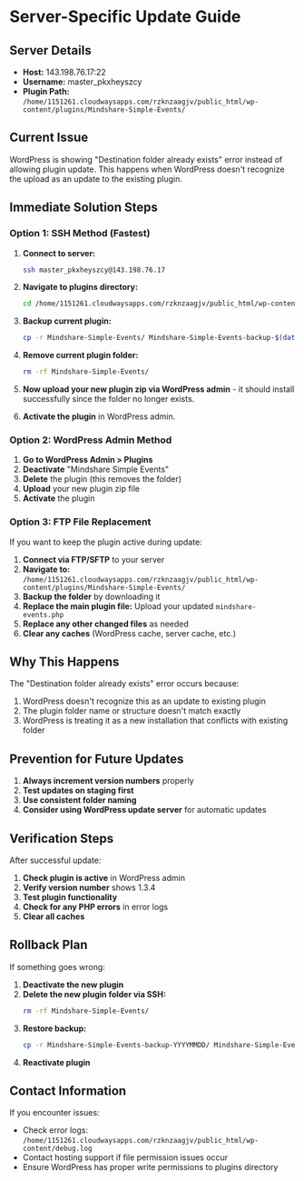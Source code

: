 # Server-Specific Update Guide

## Server Details

- **Host:** 143.198.76.17:22
- **Username:** master_pkxheyszcy
- **Plugin Path:** `/home/1151261.cloudwaysapps.com/rzknzaagjv/public_html/wp-content/plugins/Mindshare-Simple-Events/`

## Current Issue

WordPress is showing "Destination folder already exists" error instead of allowing plugin update. This happens when WordPress doesn't recognize the upload as an update to the existing plugin.

## Immediate Solution Steps

### Option 1: SSH Method (Fastest)

1. **Connect to server:**

   ```bash
   ssh master_pkxheyszcy@143.198.76.17
   ```

2. **Navigate to plugins directory:**

   ```bash
   cd /home/1151261.cloudwaysapps.com/rzknzaagjv/public_html/wp-content/plugins/
   ```

3. **Backup current plugin:**

   ```bash
   cp -r Mindshare-Simple-Events/ Mindshare-Simple-Events-backup-$(date +%Y%m%d)
   ```

4. **Remove current plugin folder:**

   ```bash
   rm -rf Mindshare-Simple-Events/
   ```

5. **Now upload your new plugin zip via WordPress admin** - it should install successfully since the folder no longer exists.

6. **Activate the plugin** in WordPress admin.

### Option 2: WordPress Admin Method

1. **Go to WordPress Admin > Plugins**
2. **Deactivate** "Mindshare Simple Events"
3. **Delete** the plugin (this removes the folder)
4. **Upload** your new plugin zip file
5. **Activate** the plugin

### Option 3: FTP File Replacement

If you want to keep the plugin active during update:

1. **Connect via FTP/SFTP** to your server
2. **Navigate to:** `/home/1151261.cloudwaysapps.com/rzknzaagjv/public_html/wp-content/plugins/Mindshare-Simple-Events/`
3. **Backup the folder** by downloading it
4. **Replace the main plugin file:** Upload your updated `mindshare-events.php`
5. **Replace any other changed files** as needed
6. **Clear any caches** (WordPress cache, server cache, etc.)

## Why This Happens

The "Destination folder already exists" error occurs because:

1. WordPress doesn't recognize this as an update to existing plugin
2. The plugin folder name or structure doesn't match exactly
3. WordPress is treating it as a new installation that conflicts with existing folder

## Prevention for Future Updates

1. **Always increment version numbers** properly
2. **Test updates on staging first**
3. **Use consistent folder naming**
4. **Consider using WordPress update server** for automatic updates

## Verification Steps

After successful update:

1. **Check plugin is active** in WordPress admin
2. **Verify version number** shows 1.3.4
3. **Test plugin functionality**
4. **Check for any PHP errors** in error logs
5. **Clear all caches**

## Rollback Plan

If something goes wrong:

1. **Deactivate the new plugin**
2. **Delete the new plugin folder via SSH:**
   ```bash
   rm -rf Mindshare-Simple-Events/
   ```
3. **Restore backup:**
   ```bash
   cp -r Mindshare-Simple-Events-backup-YYYYMMDD/ Mindshare-Simple-Events/
   ```
4. **Reactivate plugin**

## Contact Information

If you encounter issues:

- Check error logs: `/home/1151261.cloudwaysapps.com/rzknzaagjv/public_html/wp-content/debug.log`
- Contact hosting support if file permission issues occur
- Ensure WordPress has proper write permissions to plugins directory
